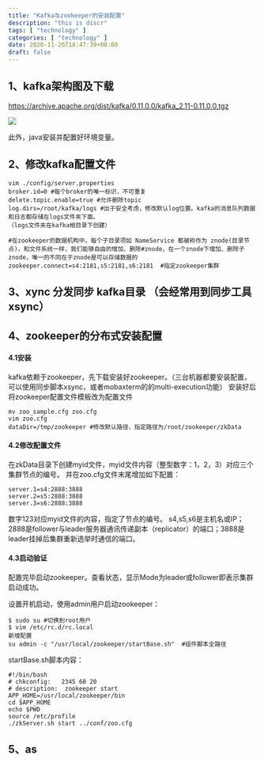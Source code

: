 ```yaml
---
title: "Kafka与zookeeper的安装配置"
description: "this is discr"
tags: [ "technology" ]
categories: [ "technology" ]
date: 2020-11-26T18:47:39+08:00
draft: false
---
```


## 1、kafka架构图及下载
https://archive.apache.org/dist/kafka/0.11.0.0/kafka_2.11-0.11.0.0.tgz

![](https://i.bmp.ovh/imgs/2020/12/799f1bc647c4608b.png)

此外，java安装并配置好环境变量。

## 2、修改kafka配置文件
```
vim ./config/server.properties
broker.id=0 #每个broker的唯一标识，不可重复
delete.topic.enable=true #允许删除topic
log.dirs=/root/kafka/logs #出于安全考虑，修改默认log位置。kafka的消息队列数据和日志都存储在logs文件夹下面。
（logs文件夹在kafka根目录下创建）

#在zookeeper的数据机构中，每个子目录项如 NameService 都被称作为 znode(目录节点)，和文件系统一样，我们能够自由的增加、删除#znode，在一个znode下增加、删除子znode，唯一的不同在于znode是可以存储数据的
zookeeper.connect=s4:2181,s5:2181,s6:2181  #指定zookeeper集群
```

## 3、xync 分发同步 kafka目录 （会经常用到同步工具xsync）

## 4、zookeeper的分布式安装配置
#### 4.1安装

kafka依赖于zookeeper，先下载安装好zookeeper。（三台机器都要安装配置，可以使用同步脚本xsync，或者mobaxterm的的multi-execution功能）
安装好后将zookeeper配置文件模板改为配置文件

```
mv zoo_sample.cfg zoo.cfg
vim zoo.cfg
dataDir=/tmp/zookeeper #修改默认路径，指定路径为/root/zookeeper/zkData

```
#### 4.2修改配置文件

在zkData目录下创建myid文件，myid文件内容（整型数字：1，2，3）对应三个集群节点的编号。
并在zoo.cfg文件末尾增加如下配置：

```
server.1=s4:2888:3888
server.2=s5:2888:3888
server.3=s6:2888:3888
```
数字123对应myid文件的内容，指定了节点的编号。
s4,s5,s6是主机名或IP；2888是follower与leader服务器通讯传递副本（replicator）的端口；3888是leader挂掉后集群重新选举时通信的端口。

#### 4.3启动验证

配置完毕启动zookeeper。查看状态，显示Mode为leader或follower即表示集群启动成功。

设置开机启动，使用admin用户启动zookeeper：

```
$ sudo su #切换到root用户
$ vim /etc/rc.d/rc.local
新增配置
su admin -c "/usr/local/zookeeper/startBase.sh"  #组件脚本全路径

```

startBase.sh脚本内容：

```
#!/bin/bash
# chkconfig:   2345 60 20
# description:  zookeeper start
APP_HOME=/usr/local/zookeeper/bin
cd $APP_HOME
echo $PWD
source /etc/profile
./zkServer.sh start ../conf/zoo.cfg
```

## 5、as

